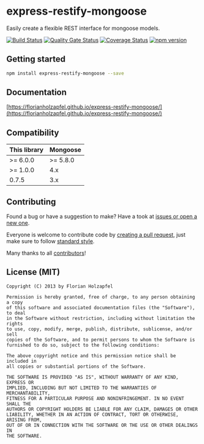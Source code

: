 # express-restify-mongoose

Easily create a flexible REST interface for mongoose models.

[![Build Status](https://github.com/florianholzapfel/express-restify-mongoose/actions/workflows/node.js.yml/badge.svg)](https://github.com/florianholzapfel/express-restify-mongoose/actions/workflows/node.js.yml)
[](https://sonarcloud.io/project/overview?id=florianholzapfel_express-restify-mongoose)
[![Quality Gate Status](https://sonarcloud.io/api/project_badges/measure?project=florianholzapfel_express-restify-mongoose&metric=alert_status)](https://sonarcloud.io/summary/new_code?id=florianholzapfel_express-restify-mongoose)
[![Coverage Status](https://coveralls.io/repos/florianholzapfel/express-restify-mongoose/badge.svg?branch=master&service=github)](https://coveralls.io/github/florianholzapfel/express-restify-mongoose?branch=master)
[![npm version](https://badge.fury.io/js/express-restify-mongoose.svg)](https://badge.fury.io/js/express-restify-mongoose)

## Getting started

```sh
npm install express-restify-mongoose --save
```

## Documentation

[https://florianholzapfel.github.io/express-restify-mongoose/](https://florianholzapfel.github.io/express-restify-mongoose/)

## Compatibility

| This library | Mongoose |
| ------------ | -------- |
| >= 6.0.0     | >= 5.8.0 |
| >= 1.0.0     | 4.x      |
| 0.7.5        | 3.x      |

## Contributing

Found a bug or have a suggestion to make? Have a took at [issues or open a new one](https://github.com/florianholzapfel/express-restify-mongoose/issues).

Everyone is welcome to contribute code by [creating a pull request](https://github.com/florianholzapfel/express-restify-mongoose/pulls), just make sure to follow [standard style](https://github.com/feross/standard).

Many thanks to all [contributors](https://github.com/florianholzapfel/express-restify-mongoose/graphs/contributors)!

## License (MIT)

```
Copyright (C) 2013 by Florian Holzapfel

Permission is hereby granted, free of charge, to any person obtaining a copy
of this software and associated documentation files (the "Software"), to deal
in the Software without restriction, including without limitation the rights
to use, copy, modify, merge, publish, distribute, sublicense, and/or sell
copies of the Software, and to permit persons to whom the Software is
furnished to do so, subject to the following conditions:

The above copyright notice and this permission notice shall be included in
all copies or substantial portions of the Software.

THE SOFTWARE IS PROVIDED "AS IS", WITHOUT WARRANTY OF ANY KIND, EXPRESS OR
IMPLIED, INCLUDING BUT NOT LIMITED TO THE WARRANTIES OF MERCHANTABILITY,
FITNESS FOR A PARTICULAR PURPOSE AND NONINFRINGEMENT. IN NO EVENT SHALL THE
AUTHORS OR COPYRIGHT HOLDERS BE LIABLE FOR ANY CLAIM, DAMAGES OR OTHER
LIABILITY, WHETHER IN AN ACTION OF CONTRACT, TORT OR OTHERWISE, ARISING FROM,
OUT OF OR IN CONNECTION WITH THE SOFTWARE OR THE USE OR OTHER DEALINGS IN
THE SOFTWARE.
```
